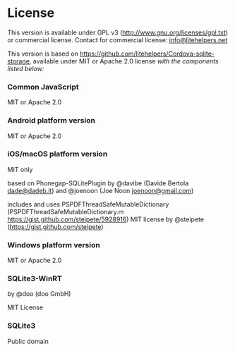 # License

This version is available under GPL v3 (http://www.gnu.org/licenses/gpl.txt) or commercial license. Contact for commercial license: info@litehelpers.net

This version is based on https://github.com/litehelpers/Cordova-sqlite-storage, available under MIT or Apache 2.0 license _with the components listed below:_

### Common JavaScript

MIT or Apache 2.0

### Android platform version

MIT or Apache 2.0

### iOS/macOS platform version

MIT only

based on Phonegap-SQLitePlugin by @davibe (Davide Bertola <dade@dadeb.it>) and @joenoon (Joe Noon <joenoon@gmail.com>)

includes and uses PSPDFThreadSafeMutableDictionary (PSPDFThreadSafeMutableDictionary.m <https://gist.github.com/steipete/5928916>) MIT license by @steipete (<https://gist.github.com/steipete>)

### Windows platform version

MIT or Apache 2.0

### SQLite3-WinRT

by @doo (doo GmbH)

MIT License

### SQLite3

Public domain
